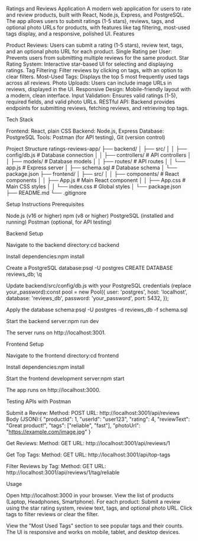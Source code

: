 Ratings and Reviews Application
A modern web application for users to rate and review products, built with React, Node.js, Express, and PostgreSQL. The app allows users to submit ratings (1-5 stars), reviews, tags, and optional photo URLs for products, with features like tag filtering, most-used tags display, and a responsive, polished UI.
Features

Product Reviews: Users can submit a rating (1-5 stars), review text, tags, and an optional photo URL for each product.
Single Rating per User: Prevents users from submitting multiple reviews for the same product.
Star Rating System: Interactive star-based UI for selecting and displaying ratings.
Tag Filtering: Filter reviews by clicking on tags, with an option to clear filters.
Most-Used Tags: Displays the top 5 most frequently used tags across all reviews.
Photo Uploads: Users can include image URLs in reviews, displayed in the UI.
Responsive Design: Mobile-friendly layout with a modern, clean interface.
Input Validation: Ensures valid ratings (1-5), required fields, and valid photo URLs.
RESTful API: Backend provides endpoints for submitting reviews, fetching reviews, and retrieving top tags.

Tech Stack

Frontend: React, plain CSS
Backend: Node.js, Express
Database: PostgreSQL
Tools: Postman (for API testing), Git (version control)

Project Structure
ratings-reviews-app/
├── backend/
│   ├── src/
│   │   ├── config/db.js          # Database connection
│   │   ├── controllers/          # API controllers
│   │   ├── models/               # Database models
│   │   ├── routes/               # API routes
│   │   └── app.js                # Express server
│   ├── schema.sql                # Database schema
│   └── package.json
├── frontend/
│   ├── src/
│   │   ├── components/           # React components
│   │   ├── App.js                # Main React component
│   │   ├── App.css               # Main CSS styles
│   │   └── index.css             # Global styles
│   └── package.json
├── README.md
└── .gitignore

Setup Instructions
Prerequisites

Node.js (v16 or higher)
npm (v8 or higher)
PostgreSQL (installed and running)
Postman (optional, for API testing)

Backend Setup

Navigate to the backend directory:cd backend


Install dependencies:npm install


Create a PostgreSQL database:psql -U postgres
CREATE DATABASE reviews_db;
\q


Update backend/src/config/db.js with your PostgreSQL credentials (replace your_password):const pool = new Pool({
  user: 'postgres',
  host: 'localhost',
  database: 'reviews_db',
  password: 'your_password',
  port: 5432,
});


Apply the database schema:psql -U postgres -d reviews_db -f schema.sql


Start the backend server:npm run dev

The server runs on http://localhost:3001.

Frontend Setup

Navigate to the frontend directory:cd frontend


Install dependencies:npm install


Start the frontend development server:npm start

The app runs on http://localhost:3000.

Testing APIs with Postman

Submit a Review:
Method: POST
URL: http://localhost:3001/api/reviews
Body (JSON):{
  "productId": 1,
  "userId": "user123",
  "rating": 4,
  "reviewText": "Great product!",
  "tags": ["reliable", "fast"],
  "photoUrl": "https://example.com/image.jpg"
}




Get Reviews:
Method: GET
URL: http://localhost:3001/api/reviews/1


Get Top Tags:
Method: GET
URL: http://localhost:3001/api/top-tags


Filter Reviews by Tag:
Method: GET
URL: http://localhost:3001/api/reviews/1/tag/reliable



Usage

Open http://localhost:3000 in your browser.
View the list of products (Laptop, Headphones, Smartphone).
For each product:
Submit a review using the star rating system, review text, tags, and optional photo URL.
Click tags to filter reviews or clear the filter.


View the "Most Used Tags" section to see popular tags and their counts.
The UI is responsive and works on mobile, tablet, and desktop devices.



